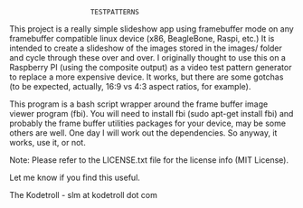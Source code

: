                         TESTPATTERNS

This project is a really simple slideshow app using framebuffer mode on 
any framebuffer compatible linux device (x86, BeagleBone, Raspi, etc.)
It is intended to create a slideshow of the images stored in the images/
folder and cycle through these over and over. I originally thought to use
this on a Raspberry PI (using the composite output) as a video test pattern 
generator to replace a more expensive device. It works, but there are some
gotchas (to be expected, actually, 16:9 vs 4:3 aspect ratios, for example). 

This program is a bash script wrapper around the frame buffer image viewer
program (fbi). You will need to install fbi (sudo apt-get install fbi) and
probably the frame buffer utilities packages
for your device, may be some others are well. One day I will work out the 
dependencies. So anyway, it works, use it, or not.

Note: Please refer to the LICENSE.txt file for the license info (MIT License).

Let me know if you find this useful. 

The Kodetroll - slm at kodetroll dot com

